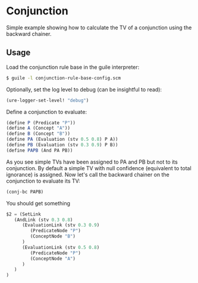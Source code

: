 Conjunction
===========

Simple example showing how to calculate the TV of a conjunction using
the backward chainer.

Usage
-----

Load the conjunction rule base in the guile interpreter:

```bash
$ guile -l conjunction-rule-base-config.scm
```

Optionally, set the log level to debug (can be insightful to read):

```scheme
(ure-logger-set-level! "debug")
```

Define a conjunction to evaluate:

```scheme
(define P (Predicate "P"))
(define A (Concept "A"))
(define B (Concept "B"))
(define PA (Evaluation (stv 0.5 0.8) P A))
(define PB (Evaluation (stv 0.3 0.9) P B))
(define PAPB (And PA PB))
```

As you see simple TVs have been assigned to PA and PB but not to its
conjunction. By default a simple TV with null confidence (equivalent
to total ignorance) is assigned. Now let's call the backward chainer
on the conjunction to evaluate its TV:

```scheme
(conj-bc PAPB)
```

You should get something

```scheme
$2 = (SetLink
   (AndLink (stv 0.3 0.8)
      (EvaluationLink (stv 0.3 0.9)
         (PredicateNode "P")
         (ConceptNode "B")
      )
      (EvaluationLink (stv 0.5 0.8)
         (PredicateNode "P")
         (ConceptNode "A")
      )
   )
)
```
